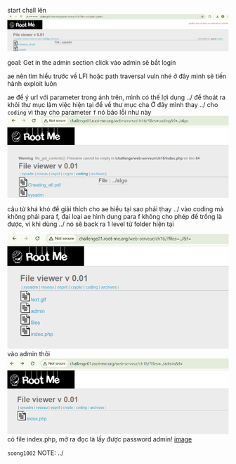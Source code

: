 start chall lên
![image](../image/17.1.png)

goal: Get in the admin section
click vào admin sẽ bắt login

ae nên tìm hiểu trước về LFI hoặc path traversal vuln nhé
ở đây mình sẽ tiến hành exploit luôn

ae để ý url với parameter trong ảnh trên, mình có thế lợi dụng ../ để thoát ra khỏi thư mục làm việc hiện tại để về thư mục cha
Ở đây mình thay ../ cho `coding` vì thay cho parameter `f` nó báo lỗi như này
![image](../image/17.2.png)

câu từ khá khó để giải thích cho ae hiểu tại sao phải thay ../ vào coding mà không phải para f, đại loại ae hình dung para f không cho phép để trống là được, vì khi dùng ../ nó sẽ back ra 1 level từ folder hiện tại

![image](../image/17.3.png)
vào admin thôi
![image](../image/17.4.png)
có file index.php, mở ra đọc là lấy được password admin!
[image](../image/17.5.png)

`soong1002`
NOTE: ../





